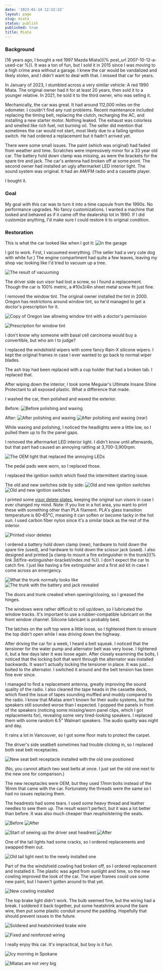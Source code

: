 ```yaml
---
date: '2023-01-14 12:32:22'
layout: page
slug: miata
status: publish
published: true
title: Miata
---
```


### Background

[16 years ago, I bought a red 1997 Mazda Miata]({% post_url 2007-10-12-a-used-car %}). It was a ton of fun, but I sold it in 2015 since I was moving to a high crime area without a garage. I knew the car would be vandalized and likely stolen, and I didn't want to deal with that. I missed that car for years.

In January of 2023, I stumbled across a very similar vehicle: A red 1990 Miata. The original owner had it for at least 20 years, then sold it to a younger relative. In 2021, he sold it to the third owner, who was selling it.

Mechanically, the car was great. It had around 112,000 miles on the odometer. I couldn't find any rust problems. Recent maintenance included replacing the timing belt, replacing the clutch, recharging the AC, and installing a new starter motor. Nothing leaked. The exhaust was colorless and smelled like rich fuel, not burning oil. The seller did mention that sometimes the car would not start, most likely due to a failing ignition switch. He had ordered a replacement but it hadn't arrived yet.

There were some small issues. The paint (which was original) had faded from weather and time. Scratches were impressively minor for a 33 year old car. The battery hold down clamp was missing, as were the brackets for the spare tire and jack. The car's antenna had broken off at some point. The second owner had installed an ugly aftermarket LED interior light. The sound system was original. It had an AM/FM radio and a cassette player.

I bought it.


### Goal

My goal with this car was to turn it into a time capsule from the 1990s. No performance upgrades. No fancy customizations. I wanted a machine that looked and behaved as if it came off the dealership lot in 1990. If I did customize anything, I'd make sure I could restore it to original condition.


### Restoration

This is what the car looked like when I got it: ![In the garage](/photos/miata/IMG_2269_1.JPG)

I got to work. First, I vacuumed everything. (The seller had a very cute dog with white fur.) The engine compartment had quite a few leaves, leaving my shop vac looking like I'd tried to vacuum up a tree.

![The result of vacuuming](/photos/miata/IMG_2273_1.JPG)

The driver side sun visor had lost a screw, so I found a replacement. Though the car is 100% metric, a #10x3/4in sheet metal screw fit just fine.

I removed the window tint. The original owner installed the tint in 2000. Oregon has restrictions around window tint, so he'd managed to get a doctor's prescription for it.

![Copy of Oregon law allowing window tint with a doctor's permission](/photos/miata/IMG_2272_1.JPG)

![Prescription for window tint](/photos/miata/IMG_2271_1.JPG)

I don't know why someone with basal cell carcinoma would buy a convertible, but who am I to judge?

I replaced the windshield wipers with some fancy Rain-X silicone wipers. I kept the original frames in case I ever wanted to go back to normal wiper blades.

The ash tray had been replaced with a cup holder that had a broken tab. I replaced that.

After wiping down the interior, I took some Meguiar's Ultimate Insane Shine Protectant to all exposed plastic. What a difference that made.

I washed the car, then polished and waxed the exterior.

Before: ![Before polishing and waxing](/photos/miata/IMG_2269_1.JPG)

After: ![After polishing and waxing](/photos/miata/IMG_2289_1.JPG)
![After polishing and waxing (rear)](/photos/miata/IMG_2288_1.JPG)

While waxing and polishing, I noticed the headlights were a little low, so I pulled them up to fix the panel gaps.

I removed the aftermarket LED interior light. I didn't know until afterwards, but that part had caused an annoying rattling at 3,700-3,900rpm.

![The OEM light that replaced the annoying LEDs](/photos/miata/IMG_2294_1.JPG)

The pedal pads were worn, so I replaced those.

I replaced the ignition switch which fixed the intermittent starting issue.

The old and new switches side by side: ![Old and new ignition switches](/photos/miata/IMG_2283_1.JPG)
![Old and new ignition switches](/photos/miata/IMG_2282_1.JPG)

I printed some [visor delete plates](https://www.thingiverse.com/thing:3072123), keeping the original sun visors in case I ever changed my mind. Note: If you live in a hot area, you want to print these with something other than PLA filament. PLA's glass transition temperature is 60–65°C, meaning it can soften or become tacky in the hot sun. I used carbon fiber nylon since it's a similar black as the rest of the interior.

![Printed visor deletes](/photos/miata/IMG_E2284_1.JPG)
<!-- ![Installed visor deletes](/photos/miata/IMG_E2284_1.JPG) -->

I ordered a battery hold down clamp (new), hardware to hold down the spare tire (used), and hardware to hold down the scissor jack (used). I also designed and printed [a clamp to mount a fire extinguisher in the trunk]({% link 3d/fire-extinguisher-bracket/index.md %}). I don't expect the car to catch fire. I just like having a fire extinguisher and a first aid kit in case I come across an emergency.

![What the trunk normally looks like](/photos/miata/IMG_2335.JPG)
![The trunk with the battery and jack revealed](/photos/miata/IMG_2336.JPG)

The doors and trunk creaked when opening/closing, so I greased the hinges.

The windows were rather difficult to roll up/down, so I lubricated the window tracks. It's important to use a rubber-compatible lubricant on the front window channel. Silicone lubricant is probably best.

The latches on the soft top were a little loose, so I tightened them to ensure the top didn't open while I was driving down the highway.

After driving the car for a week, I heard a belt squeak. I noticed that the tensioner for the water pump and alternator belt was very loose. I tightened it, but a few days later it was loose again. After closely examining the bolts, I noticed that the locking bolt that went through the alternator was installed backwards. It wasn't actually locking the tensioner in place. It was just... bolted to the alternator. I switched it around and the belt tension has been fine ever since.

I managed to find a replacement antenna, greatly improving the sound quality of the radio. I also cleaned the tape heads in the cassette deck, which fixed the issue of tapes sounding muffled and muddy compared to the radio. I know that Miatas aren't known for their audio systems, but the speakers still sounded worse than I expected. I popped the panels in front of the speakers (noticing some missing/worn panel clips, which I got replacements for), revealing some very tired-looking speakers. I replaced them with some random 6.5" Walmart speakers. The audio quality was night and day.

It rains a lot in Vancouver, so I got some floor mats to protect the carpet.

The driver's side seatbelt sometimes had trouble clicking in, so I replaced both seat belt receptacles.

![New seat belt receptacle installed with the old one positioned](/photos/miata/IMG_2333_1.JPG)

(No, you cannot attach two seat belts at once. I just set the old one next to the new one for comparison.)

The new receptacles were OEM, but they used 17mm bolts instead of the 16mm that came with the car. Fortunately the threads were the same so I had no issues replacing them.

The headrests had some tears. I used some heavy thread and leather needles to sew them up. The result wasn't perfect, but it was a lot better than before. It was also much cheaper than reupholstering the seats.

![Before](/photos/miata/IMG_2404.JPG)
![After](/photos/miata/IMG_2406.JPG)

![Start of sewing up the driver seat headrest](/photos/miata/IMG_2405.JPG)
![After](/photos/miata/IMG_2407.JPG)

One of the tail lights had some cracks, so I ordered replacements and swapped them out.

![Old tail light next to the newly installed one](/photos/miata/IMG_2342.JPG)

Part of the the windshield cowling had broken off, so I ordered replacement and installed it. The plastic was aged from sunlight and time, so the new cowling improved the look of the car. The wiper frames could use some new paint, but I haven't gotten around to that yet.

![New cowling installed](/photos/miata/IMG_2341.JPG)

The top brake light didn't work. The bulb seemed fine, but the wiring had a break. I soldered it back together, put some heatshrink around the bare wire, then put some plastic conduit around the padding. Hopefully that should prevent issues in the future.

![Soldered and heatshrinked brake wire](/photos/miata/IMG_2388.JPG)

![Fixed and reinforced wiring](/photos/miata/IMG_2389.JPG)


I really enjoy this car. It's impractical, but boy is it fun.

![Icy morning in Spokane](/photos/miata/IMG_2329.JPG)

![Miatas are not very big](/photos/miata/IMG_2332.JPG)
